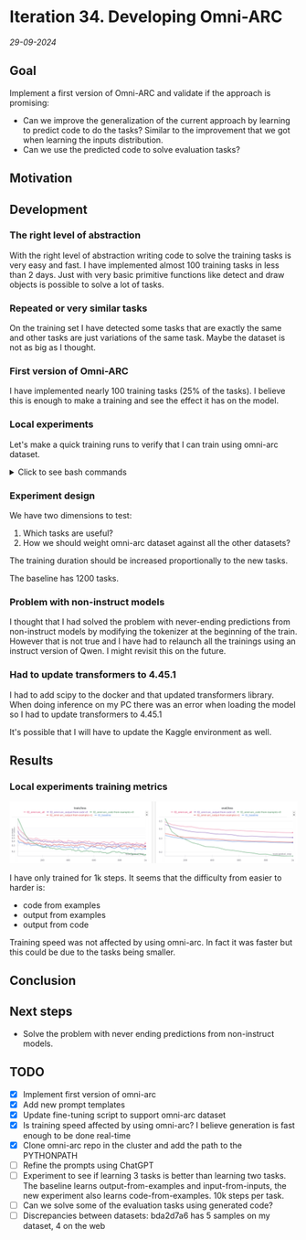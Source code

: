 # Iteration 34. Developing Omni-ARC

_29-09-2024_

## Goal

Implement a first version of Omni-ARC and validate if the approach is promising:

- Can we improve the generalization of the current approach by learning to predict code to do the tasks? Similar to the improvement that we got when learning the inputs distribution.
- Can we use the predicted code to solve evaluation tasks?

## Motivation

## Development

### The right level of abstraction

With the right level of abstraction writing code to solve the training tasks is very easy and fast. I have implemented almost 100 training tasks in less than 2 days. Just with
very basic primitive functions like detect and draw objects is possible to solve a lot of tasks.

### Repeated or very similar tasks

On the training set I have detected some tasks that are exactly the same and other tasks
are just variations of the same task. Maybe the dataset is not as big as I thought.

### First version of Omni-ARC

I have implemented nearly 100 training tasks (25% of the tasks). I believe this is
enough to make a training and see the effect it has on the model.

### Local experiments

Let's make a quick training runs to verify that I can train using omni-arc dataset.

<details>
  <summary>Click to see bash commands</summary>

```bash
# baseline
python fine-tuning.py \
--model_path /home/gbarbadillo/data/Qwen2.5-0.5B \
--lora_r 32 \
--output_dir /mnt/hdd0/Kaggle/arc24/models/20241005_omni-arc/01_baseline \
--train_datasets /mnt/hdd0/Kaggle/arc24/data/new_partitions/train_rs7.json output-from-examples-v1 \
--val_dataset /mnt/hdd0/Kaggle/arc24/data/new_partitions/val_rs7.json output-from-examples-v1 \
--grid_encoder "GridShapeEncoder(RowNumberEncoder(MinimalGridEncoder()))" \
--max_steps 1000 \
--logging_steps 10 \
--random_seed 7 \
--batch_size 5 \
--learning_rate 4e-5 \
--verbose

# use omni-arc with output-from-examples-v1
python fine-tuning.py \
--model_path /home/gbarbadillo/data/Qwen2.5-0.5B \
--lora_r 32 \
--output_dir /mnt/hdd0/Kaggle/arc24/models/20241005_omni-arc/02_omni-arc_output-from-examples-v1 \
--train_datasets omni-arc-100 output-from-examples-v1 \
--val_dataset omni-arc-100 output-from-examples-v1 \
--grid_encoder "GridShapeEncoder(RowNumberEncoder(MinimalGridEncoder()))" \
--max_steps 1000 \
--logging_steps 10 \
--random_seed 7 \
--batch_size 5 \
--learning_rate 4e-5 \
--verbose

# code from examples
python fine-tuning.py \
--model_path /home/gbarbadillo/data/Qwen2.5-0.5B \
--lora_r 32 \
--output_dir /mnt/hdd0/Kaggle/arc24/models/20241005_omni-arc/02_omni-arc_code-from-examples-v0 \
--train_datasets omni-arc-100 code-from-examples-v0 \
--val_dataset omni-arc-100 code-from-examples-v0 \
--grid_encoder "GridShapeEncoder(RowNumberEncoder(MinimalGridEncoder()))" \
--max_steps 1000 \
--logging_steps 10 \
--random_seed 7 \
--batch_size 5 \
--learning_rate 4e-5 \
--verbose

# output from code
python fine-tuning.py \
--model_path /home/gbarbadillo/data/Qwen2.5-0.5B \
--lora_r 32 \
--output_dir /mnt/hdd0/Kaggle/arc24/models/20241005_omni-arc/02_omni-arc_output-from-code-v0 \
--train_datasets omni-arc-100 output-from-code-v0 \
--val_dataset omni-arc-100 output-from-code-v0 \
--grid_encoder "GridShapeEncoder(RowNumberEncoder(MinimalGridEncoder()))" \
--max_steps 1000 \
--logging_steps 10 \
--random_seed 7 \
--batch_size 5 \
--learning_rate 4e-5 \
--verbose

# all together
python fine-tuning.py \
--model_path /home/gbarbadillo/data/Qwen2.5-0.5B \
--lora_r 32 \
--output_dir /mnt/hdd0/Kaggle/arc24/models/20241005_omni-arc/02_omni-arc_all \
--train_datasets omni-arc-100 output-from-code-v0 \
--train_datasets omni-arc-100 code-from-examples-v0 \
--train_datasets omni-arc-100 output-from-examples-v1 \
--train_datasets omni-arc-100 input-from-inputs-v0 \
--val_dataset omni-arc-100 output-from-code-v0 \
--grid_encoder "GridShapeEncoder(RowNumberEncoder(MinimalGridEncoder()))" \
--max_steps 1000 \
--logging_steps 10 \
--random_seed 7 \
--batch_size 5 \
--learning_rate 4e-5 \
--verbose

# prompt refinement
python fine-tuning.py \
--model_path /home/gbarbadillo/data/Qwen2.5-0.5B \
--lora_r 32 \
--output_dir /mnt/hdd0/Kaggle/arc24/models/20241005_omni-arc/03_omni-arc_code-from-examples-v1 \
--train_datasets omni-arc-100 code-from-examples-v1 \
--val_dataset omni-arc-100 code-from-examples-v1 \
--grid_encoder "GridShapeEncoder(RowNumberEncoder(MinimalGridEncoder()))" \
--max_steps 10 \
--logging_steps 10 \
--random_seed 7 \
--batch_size 5 \
--learning_rate 4e-5 \
--verbose
```

</details>

### Experiment design

We have two dimensions to test:

1. Which tasks are useful?
2. How we should weight omni-arc dataset against all the other datasets?

The training duration should be increased proportionally to the new tasks.

The baseline has 1200 tasks.

### Problem with non-instruct models

I thought that I had solved the problem with never-ending predictions from non-instruct models
by modifying the tokenizer at the beginning of the train. However that is not true and I have had
to relaunch all the trainings using an instruct version of Qwen. I might revisit this on the future.

### Had to update transformers to 4.45.1

I had to add scipy to the docker and that updated transformers library. When doing inference on my PC
there was an error when loading the model so I had to update transformers to 4.45.1

It's possible that I will have to update the Kaggle environment as well.

## Results

### Local experiments training metrics

![local experiments](res/2024-10-05-19-17-10.png)

I have only trained for 1k steps. It seems that the difficulty from easier to harder is:

- code from examples
- output from examples
- output from code

Training speed was not affected by using omni-arc. In fact it was faster but this could be due to the tasks being smaller.

## Conclusion

## Next steps

- Solve the problem with never ending predictions from non-instruct models.

## TODO

- [x] Implement first version of omni-arc
- [x] Add new prompt templates
- [x] Update fine-tuning script to support omni-arc dataset
- [x] Is training speed affected by using omni-arc? I believe generation is fast enough to be done real-time
- [x] Clone omni-arc repo in the cluster and add the path to the PYTHONPATH
- [ ] Refine the prompts using ChatGPT
- [ ] Experiment to see if learning 3 tasks is better than learning two tasks. The baseline learns output-from-examples and input-from-inputs, the new experiment also learns code-from-examples. 10k steps per task.
- [ ] Can we solve some of the evaluation tasks using generated code?
- [ ] Discrepancies between datasets: bda2d7a6 has 5 samples on my dataset, 4 on the web
